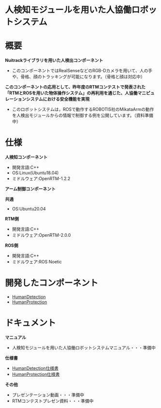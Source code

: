 # 人検知モジュールを用いた人協働ロボットシステム  

# 概要
**Nuitrackライブラリを用いた人検出コンポーネント**  
* このコンポーネントではRealSenseなどのRGB-Dカメラを用いて、人の手や、骨格、顔のトラッキングが可能になります。（骨格と顔は対応中）
   
**このコンポーネントの応用として、昨年度のRTMコンテストで発表された「RTMとROSを用いた物体操作システム」の再利用を通じた、人協働マニピュレーションシステムにおける安全機能を実現** 
* このロボットシステムは，ROSで動作するROBOTIS社のMikataArmの動作を人検出モジュールからの情報で制御する例を公開しています。（資料準備中）  

# 仕様
**人検知コンポーネント**  
* 開発言語:C++  
* OS:Linux(Ubuntu18.04)  
* ミドルウェア:OpenRTM-1.2.2 

**アーム制御コンポーネント**  

**共通**
* OS:Ubuntu20.04  

**RTM側**
* 開発言語:C++
* ミドルウェア:OpenRTM-2.0.0  

**ROS側**
* 開発言語:C++
* ミドルウェア:ROS Noetic

# 開発したコンポーネント
* [HumanDetection](https://github.com/rsdlab/HumanDetection/tree/master/RTC/HumanDetection)
* [HumanProtection](https://github.com/rsdlab/HumanDetection/tree/master/RTC/HumanProtection)  

# ドキュメント
**マニュアル**
* 人検知モジュールを用いた人協働ロボットシステムマニュアル・・・準備中

**仕様書**
* [HumanDetection仕様書](https://github.com/rsdlab/HumanDetection/blob/master/Documents/HumanDetectionSpecification.pdf)
* [HumanProtection仕様書](https://github.com/rsdlab/HumanDetection/blob/master/Documents/HumanProtectionSpecification.pdf)

**その他**
* プレゼンテーション動画・・・準備中
* RTMコンテストプレゼン資料・・・準備中
